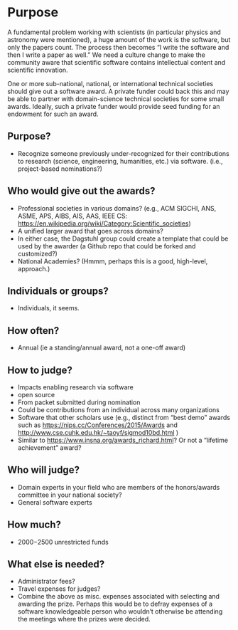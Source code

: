 
# Purpose
A fundamental problem working with scientists (in particular physics and 
astronomy were mentioned), a huge amount of the work is the software, but only 
the papers count. The process then becomes “I write the software and then I 
write a paper as well.” We need a culture change to make the community aware 
that scientific software contains intellectual content and scientific 
innovation. 

One or more sub-national, national, or international technical societies should give out a software award. 
A private funder could back this and may be able to partner with domain-science technical societies for some small awards. 
Ideally, such a private funder would provide seed funding for an endowment for such an award. 


## Purpose?
- Recognize someone previously under-recognized for their contributions to research (science, engineering, humanities, etc.) via software.  (i.e., project-based nominations?)

## Who would give out the awards?
- Professional societies in various domains? (e.g., ACM SIGCHI, ANS, ASME, APS, AIBS, AIS, AAS, IEEE CS: https://en.wikipedia.org/wiki/Category:Scientific_societies)
- A unified larger award that goes across domains?
- In either case, the Dagstuhl group could create a template that could be used by the awarder (a Github repo that could be forked and customized?)
- National Academies?  (Hmmm, perhaps this is a good, high-level, approach.)

## Individuals or groups?
- Individuals, it seems.

## How often?
- Annual (ie a standing/annual award, not a one-off award)
## How to judge?
- Impacts enabling research via software
- open source
- From packet submitted during nomination
- Could be contributions from an individual across many organizations 
- Software that other scholars use (e.g., distinct from “best demo” awards such as https://nips.cc/Conferences/2015/Awards and http://www.cse.cuhk.edu.hk/~taoyf/sigmod10bd.html )
- Similar to https://www.insna.org/awards_richard.html? Or not a “lifetime achievement” award?

## Who will judge?
- Domain experts in your field who are members of the honors/awards committee in your national society?
- General software experts

## How much? 
- $2000-$2500 unrestricted funds

## What else is needed?
- Administrator fees?
- Travel expenses for judges?
- Combine the above as misc. expenses associated with selecting and awarding the prize. Perhaps this would be to defray expenses of a software knowledgeable person who wouldn’t otherwise be attending the meetings where the prizes were decided. 

